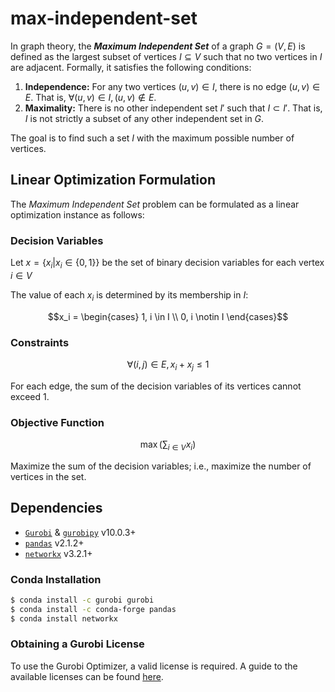 # max-independent-set

In graph theory, the ***Maximum Independent Set*** of a graph $G = (V, E)$ is defined as the largest subset of vertices $I \subseteq V$ such that no two vertices in $I$ are adjacent. Formally, it satisfies the following conditions:

1. **Independence:** For any two vertices $(u, v) \in I$, there is no edge $(u, v) \in E$. That is, $\forall (u, v) \in I, (u, v) \notin E$.
2. **Maximality:** There is no other independent set $I'$ such that $I \subset I'$. That is, $I$ is not strictly a subset of any other independent set in $G$.

The goal is to find such a set $I$ with the maximum possible number of vertices.

## Linear Optimization Formulation
The *Maximum Independent Set* problem can be formulated as a linear optimization instance as follows:

### Decision Variables
Let $`x = \{x_i | x_i \in \{0, 1\}\}`$ be the set of binary decision variables for each vertex $i \in V$

The value of each $x_i$ is determined by its membership in $I$:
```math
x_i = \begin{cases} 1, i \in I \\ 0, i \notin I \end{cases}
```

### Constraints
```math
\forall (i, j) \in E, x_i + x_j \leq 1
```

For each edge, the sum of the decision variables of its vertices cannot exceed 1.

### Objective Function
```math
\max \left( \sum_{i \in V} x_i \right)
```

Maximize the sum of the decision variables; i.e., maximize the number of vertices in the set.


## Dependencies
- [`Gurobi`](https://www.gurobi.com/solutions/gurobi-optimizer/) & [`gurobipy`](https://pypi.org/project/gurobipy/) v10.0.3+
- [`pandas`](https://pypi.org/project/pandas/) v2.1.2+
- [`networkx`](https://networkx.org/) v3.2.1+

### Conda Installation
```bash
$ conda install -c gurobi gurobi
$ conda install -c conda-forge pandas
$ conda install networkx
```

### Obtaining a Gurobi License
To use the Gurobi Optimizer, a valid license is required. A guide to the available licenses can be found [here](https://support.gurobi.com/hc/en-us/articles/12684663118993-How-do-I-obtain-a-Gurobi-license).

